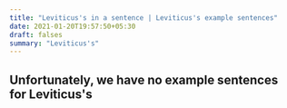 ```yaml
---
title: "Leviticus's in a sentence | Leviticus's example sentences"
date: 2021-01-20T19:57:50+05:30
draft: falses
summary: "Leviticus's"
---
```

## Unfortunately, we have no example sentences for Leviticus's                 

